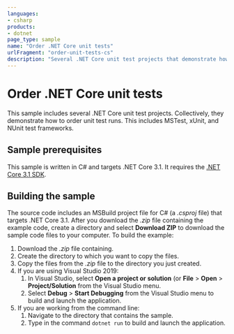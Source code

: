 ```yaml
---
languages:
- csharp
products:
- dotnet
page_type: sample
name: "Order .NET Core unit tests"
urlFragment: "order-unit-tests-cs"
description: "Several .NET Core unit test projects that demonstrate how to order unit test runs. This includes MSTest, xUnit, and NUnit test frameworks."
---
```


# Order .NET Core unit tests

This sample includes several .NET Core unit test projects. Collectively, they demonstrate how to order unit test runs. This includes MSTest, xUnit, and NUnit test frameworks.

## Sample prerequisites

This sample is written in C# and targets .NET Core 3.1. It requires the [.NET Core 3.1 SDK](https://dotnet.microsoft.com/download/dotnet-core/3.1).

## Building the sample

The source code includes an MSBuild project file for C# (a *.csproj* file) that targets .NET Core 3.1. After you download the *.zip* file containing the example code, create a directory and select **Download ZIP** to download the sample code files to your computer. To build the example:

1. Download the *.zip* file containing.
1. Create the directory to which you want to copy the files.
1. Copy the files from the *.zip* file to the directory you just created.
1. If you are using Visual Studio 2019:
   1. In Visual Studio, select **Open a project or solution** (or **File** > **Open** > **Project/Solution** from the Visual Studio menu.
   1. Select **Debug** > **Start Debugging** from the Visual Studio menu to build and launch the application.
1. If you are working from the command line:
   1. Navigate to the directory that contains the sample.
   1. Type in the command `dotnet run` to build and launch the application.
